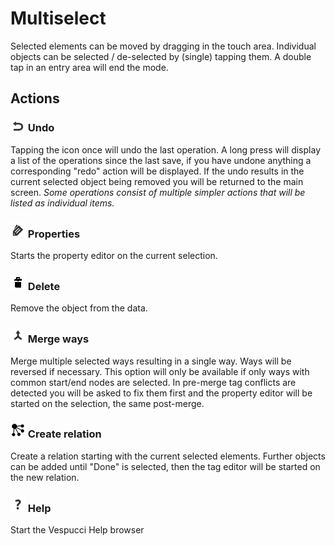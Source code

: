 # Multiselect

Selected elements can be moved by dragging in the touch area. Individual objects can be selected / de-selected by (single) tapping them. A double tap in an entry area will end the mode.

## Actions  

### ![](../images/undolist_undo.png) Undo

Tapping the icon once will undo the last operation. A long press will display a list of the operations since the last save, if you have undone anything a corresponding "redo" action will be displayed. If the undo results in the current selected object being removed you will be returned to the main screen. *Some operations consist of multiple simpler actions that will be listed as individual items.*

### ![](../images/tag_menu_tags.png) Properties

Starts the property editor on the current selection.

### ![](../images/tag_menu_delete.png) Delete

Remove the object from the data.

### ![](../images/tag_menu_merge.png) Merge ways

Merge multiple selected ways resulting in a single way. Ways will be reversed if necessary. This option will only be available if only ways with common start/end nodes are selected. In pre-merge tag conflicts are detected you will be asked to fix them first and the property editor will be started on the selection, the same post-merge. 

### ![](../images/relation.png) Create relation

Create a relation starting with the current selected elements. Further objects can be added until "Done" is selected, then the tag editor will be started on the new relation. 

### ![](../images/menu_help.png) Help

Start the Vespucci Help browser